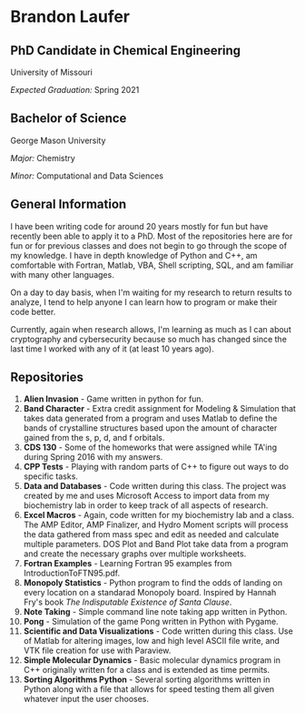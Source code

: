 # Brandon Laufer

## PhD Candidate in Chemical Engineering

University of Missouri

*Expected Graduation:* Spring 2021

## Bachelor of Science

George Mason University

*Major:* Chemistry

*Minor:* Computational and Data Sciences

## General Information

I have been writing code for around 20 years mostly for fun but have recently been able to apply it to a PhD. Most of the repositories here are for fun or for previous classes and does not begin to go through the scope of my knowledge. I have in depth knowledge of Python and C++, am comfortable with Fortran, Matlab, VBA, Shell scripting, SQL, and am familiar with many other languages.

On a day to day basis, when I'm waiting for my research to return results to analyze, I tend to help anyone I can learn how to program or make their code better.

Currently, again when research allows, I'm learning as much as I can about cryptography and cybersecurity because so much has changed since the last time I worked with any of it (at least 10 years ago).

## Repositories

1. **Alien Invasion** - Game written in python for fun.
2. **Band Character** - Extra credit assignment for Modeling & Simulation that takes data generated from a program and uses Matlab to define the bands of crystalline structures based upon the amount of character gained from the s, p, d, and f orbitals.
3. **CDS 130** - Some of the homeworks that were assigned while TA'ing during Spring 2016 with my answers.
4. **CPP Tests** - Playing with random parts of C++ to figure out ways to do specific tasks.
5. **Data and Databases** - Code written during this class. The project was created by me and uses Microsoft Access to import data from my biochemistry lab in order to keep track of all aspects of research.
6. **Excel Macros** - Again, code written for my biochemistry lab and a class. The AMP Editor, AMP Finalizer, and Hydro Moment scripts will process the data gathered from mass spec and edit as needed and calculate multiple parameters. DOS Plot and Band Plot take data from a program and create the necessary graphs over multiple worksheets.
7. **Fortran Examples** - Learning Fortran 95 examples from IntroductionToFTN95.pdf.
8. **Monopoly Statistics** - Python program to find the odds of landing on every location on a standarad Monopoly board. Inspired by Hannah Fry's book *The Indisputable Existence of Santa Clause*.
9. **Note Taking** - Simple command line note taking app written in Python.
10. **Pong** - Simulation of the game Pong written in Python with Pygame.
11. **Scientific and Data Visualizations** - Code written during this class. Use of Matlab for altering images, low and high level ASCII file write, and VTK file creation for use with Paraview.
12. **Simple Molecular Dynamics** - Basic molecular dynamics program in C++ originally written for a class and is extended as time permits.
13. **Sorting Algorithms Python** - Several sorting algorithms written in Python along with a file that allows for speed testing them all given whatever input the user chooses.
